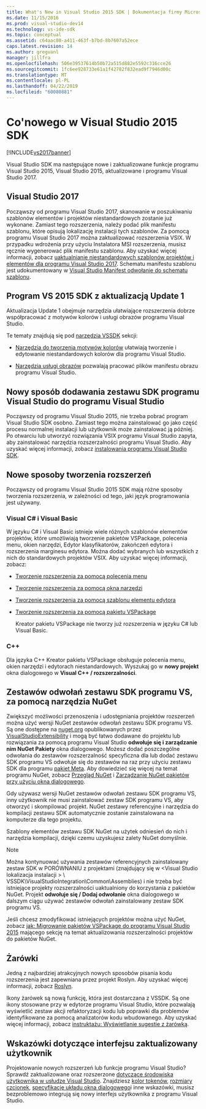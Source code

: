 ```yaml
---
title: What's New in Visual Studio 2015 SDK | Dokumentacja firmy Microsoft
ms.date: 11/15/2016
ms.prod: visual-studio-dev14
ms.technology: vs-ide-sdk
ms.topic: conceptual
ms.assetid: c64aac80-a411-463f-b7bd-8b7607a52ece
caps.latest.revision: 14
ms.author: gregvanl
manager: jillfra
ms.openlocfilehash: 506e39537614b50b72a515d882e5592c316cce26
ms.sourcegitcommit: 1fc6ee928733e61a1f42782f832ead9f7946d00c
ms.translationtype: MT
ms.contentlocale: pl-PL
ms.lasthandoff: 04/22/2019
ms.locfileid: "60080881"
---
```

# <a name="what39s-new-in-the-visual-studio-2015-sdk"></a>Co&#39;nowego w Visual Studio 2015 SDK
[!INCLUDE[vs2017banner](../includes/vs2017banner.md)]

Visual Studio SDK ma następujące nowe i zaktualizowane funkcje programu Visual Studio 2015, Visual Studio 2015, aktualizowane i programu Visual Studio 2017.

## <a name="visual-studio-2017"></a>Visual Studio 2017

Począwszy od programu Visual Studio 2017, skanowanie w poszukiwaniu szablonów elementów i projektów niestandardowych zostanie już wykonane. Zamiast tego rozszerzenia, należy podać plik manifestu szablonu, które opisują lokalizację instalacji tych szablonów. Za pomocą programu Visual Studio 2017 można zaktualizować rozszerzenia VSIX. W przypadku wdrożenia przy użyciu Instalatora MSI rozszerzenia, musisz ręcznie wygenerować plik manifestu szablonu. Aby uzyskać więcej informacji, zobacz [uaktualnianie niestandardowych szablonów projektów i elementów dla programu Visual Studio 2017](/visualstudio/extensibility/upgrading-custom-project-and-item-templates-for-visual-studio-2017?view=vs-2015). Schematu manifestu szablonu jest udokumentowany w [Visual Studio Manifest odwołanie do schematu szablonu](/visualstudio/extensibility/visual-studio-template-manifest-schema-reference).

## <a name="vs-2015-sdk-update-1"></a>Program VS 2015 SDK z aktualizacją Update 1
 Aktualizacja Update 1 obejmuje narzędzia ułatwiające rozszerzenia dobrze współpracować z motywów kolorów i usługi obrazów programu Visual Studio.

 Te tematy znajdują się pod [narzędzia VSSDK](../extensibility/internals/vssdk-utilities.md) sekcji:

- [Narzędzia do tworzenia motywów kolorów](../extensibility/internals/color-theming-tools.md) ułatwiają tworzenie i edytowanie niestandardowych kolorów dla programu Visual Studio.

- [Narzędzia usługi obrazów](../extensibility/internals/image-service-tools.md) pozwalają pracować plików manifestu obrazu programu Visual Studio.

## <a name="new-way-to-add-the-visual-studio-sdk-to-visual-studio"></a>Nowy sposób dodawania zestawu SDK programu Visual Studio do programu Visual Studio
 Począwszy od programu Visual Studio 2015, nie trzeba pobrać program Visual Studio SDK osobno. Zamiast tego można zainstalować go jako część procesu normalnej instalacji lub użytkownik może zainstalować ją później. Po otwarciu lub utworzyć rozwiązania VSIX programu Visual Studio zapyta, aby zainstalować narzędzia rozszerzalności programu Visual Studio. Aby uzyskać więcej informacji, zobacz [instalowania programu Visual Studio SDK](../extensibility/installing-the-visual-studio-sdk.md).

## <a name="new-ways-of-creating-extensions"></a>Nowe sposoby tworzenia rozszerzeń
 Począwszy od programu Visual Studio 2015 SDK mają różne sposoby tworzenia rozszerzenia, w zależności od tego, jaki język programowania jest używany.

### <a name="visual-c-and-visual-basic"></a>Visual C# i Visual Basic
 W języku C# i Visual Basic istnieje wiele różnych szablonów elementów projektów, które umożliwiają tworzenie pakietów VSPackage, polecenia menu, okien narzędzi, Edytor klasyfikatorów, zakończeń edytora i rozszerzenia marginesu edytora. Można dodać wybranych lub wszystkich z nich do standardowych projektów VSIX. Aby uzyskać więcej informacji, zobacz:

- [Tworzenie rozszerzenia za pomocą polecenia menu](../extensibility/creating-an-extension-with-a-menu-command.md)

- [Tworzenie rozszerzenia za pomocą okna narzędzi](../extensibility/creating-an-extension-with-a-tool-window.md)

- [Tworzenie rozszerzenia za pomocą szablonu elementu edytora](../extensibility/creating-an-extension-with-an-editor-item-template.md)

- [Tworzenie rozszerzenia za pomocą pakietu VSPackage](../extensibility/creating-an-extension-with-a-vspackage.md)

     Kreator pakietu VSPackage nie tworzy już rozszerzenia w języku C# lub Visual Basic.

### <a name="c"></a>C++
 Dla języka C++ Kreator pakietu VSPackage obsługuje polecenia menu, okien narzędzi i edytorach niestandardowych. Wyszukaj go w **nowy projekt** okna dialogowego w **Visual C++ / rozszerzalności**.

## <a name="vs-sdk-reference-assemblies-via-nuget"></a>Zestawów odwołań zestawu SDK programu VS, za pomocą narzędzia NuGet
 Zwiększyć możliwości przenoszenia i udostępniania projektów rozszerzeń można użyć wersji NuGet zestawów odwołań zestawu SDK programu VS.  Są one dostępne na [nuget.org](http://www.nuget.org) opublikowanych przez [VisualStudioExtensibility](http://www.nuget.org/profiles/VisualStudioExtensibility) i mogą być łatwo dodawane do projektu lub rozwiązania za pomocą programu Visual Studio **odwołuje się i zarządzanie nim NuGet Pakiety** okna dialogowego. Możesz dodać poszczególne odwołania do zestawów rozszerzalność specyficzna dla lub dodać zestawu SDK programu VS odwołuje się do zestawów na raz przy użyciu zestawu SDK dla programu [pakiet Meta](http://www.nuget.org/packages/VSSDK_Reference_Assemblies). Aby dowiedzieć się więcej na temat programu NuGet, zobacz [Przegląd NuGet](http://docs.nuget.org/) i [Zarządzanie NuGet pakietów przy użyciu okna dialogowego](http://docs.nuget.org/Consume/Package-Manager-Dialog).

 Gdy używasz wersji NuGet zestawów odwołań zestawu SDK programu VS, inny użytkownik nie musi zainstalować zestaw SDK programu VS, aby otworzyć i skompilować projekt.  NuGet zestawy referencyjne i narzędzia do kompilacji zestawu SDK automatycznie zostanie zainstalowana na komputerze dla tego projektu.

 Szablony elementów zestawu SDK NuGet na użytek odniesień do nich i narzędzia kompilacji, dzięki czemu uzyskujesz zalety NuGet domyślnie.

> [!NOTE]
>  Można kontynuować używania zestawów referencyjnych zainstalowany zestaw SDK w PORÓWNANIU z projektami (znajdujący się w \<Visual Studio lokalizacja instalacji > \ VSSDK\VisualStudioIntegration\Common\Assemblies) i nie trzeba być istniejące projekty rozszerzalności uaktualniony do korzystania z pakietów NuGet.  Projekt **odwołuje się / Dodaj odwołanie** okna dialogowego w dalszym ciągu używać zestawów odwołań zainstalowany zestaw SDK programu VS.
>
>  Jeśli chcesz zmodyfikować istniejących projektów można użyć NuGet, zobacz [jak: Migrowanie pakietów VSPackage do programu Visual Studio 2015](../extensibility/how-to-migrate-extensibility-projects-to-visual-studio-2015.md) mającego sekcję na temat aktualizowania rozszerzalności projektów do pakietów NuGet.

## <a name="light-bulbs"></a>Żarówki
 Jedną z najbardziej atrakcyjnych nowych sposobów pisania kodu rozszerzenia jest zapewniana przez projekt Roslyn. Aby uzyskać więcej informacji, zobacz [Roslyn](https://github.com/dotnet/Roslyn).

 Ikony żarówek są nową funkcję, która jest dostarczana z VSSDK. Są one ikony stosowane przy w edytorze programu Visual Studio, które pozwalają wyświetlić zestaw akcji refaktoryzacji kodu lub poprawki dla problemów identyfikowane za pomocą analizatorów kodu wbudowanego. Aby uzyskać więcej informacji, zobacz [instruktażu: Wyświetlanie sugestie z żarówką](../extensibility/walkthrough-displaying-light-bulb-suggestions.md).

## <a name="updated-user-experience-guidelines"></a>Wskazówki dotyczące interfejsu zaktualizowany użytkownik
 Projektowanie nowych rozszerzeń lub funkcje programu Visual Studio? Sprawdź zaktualizowane oraz rozszerzone [dotyczące środowiska użytkownika w usłudze Visual Studio](../extensibility/ux-guidelines/visual-studio-user-experience-guidelines.md).  Znajdziesz [kolor tokenów](../extensibility/ux-guidelines/shared-colors-for-visual-studio.md), [rozmiary czcionek](../extensibility/ux-guidelines/fonts-and-formatting-for-visual-studio.md), [specyfikacje układu okna dialogowego](../extensibility/ux-guidelines/layout-for-visual-studio.md)i inne wskazówki, musisz bezproblemowo integrują się nowy interfejs użytkownika z programu Visual Studio.
